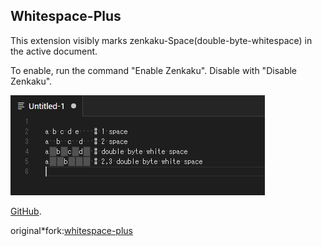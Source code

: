 ## Whitespace-Plus
This extension visibly marks zenkaku-Space(double-byte-whitespace) in the active document.

To enable, run the command "Enable Zenkaku". Disable with "Disable Zenkaku".

![zenkaku](https://github.com/mosapride/vscode-zenkaku/blob/images/readme01.png?raw=true "sample")

[GitHub](https://github.com/mosapride/vscode-zenkaku).

original*fork:[whitespace-plus](https://github.com/davidhouchin/whitespace-plus)
